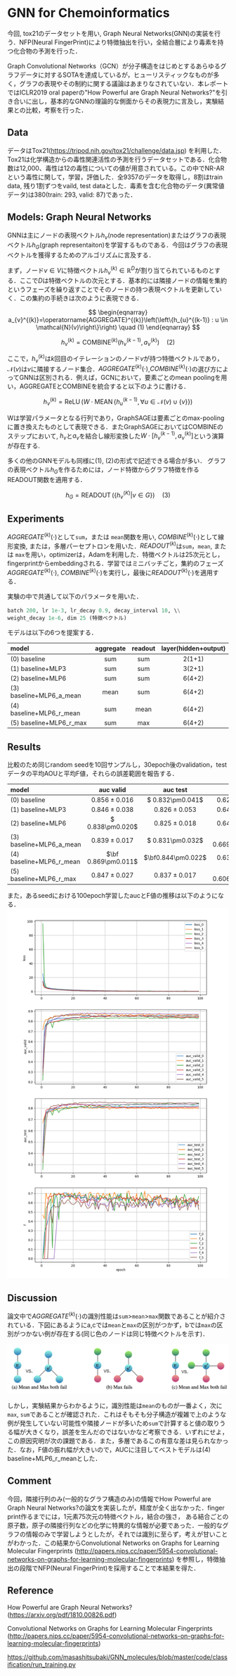 # GNN for Chemoinformatics

今回, tox21のデータセットを用い, Graph Neural Networks(GNN)の実装を行う．NFP(Neural FingerPrint)により特徴抽出を行い，全結合層により毒素を持つ化合物の予測を行った．

Graph Convolutional Networks（GCN）が分子構造をはじめとするあらゆるグラフデータに対するSOTAを達成しているが，ヒューリスティックなものが多く，グラフの表現やその制約に関する議論はあまりなされていない．本レポートではICLR2019 oral paperの"How Powerful are Graph Neural Networks?"を引き合いに出し，基本的なGNNの理論的な側面からその表現力に言及し，実験結果との比較，考察を行った．


## Data
データはTox21(https://tripod.nih.gov/tox21/challenge/data.jsp) を利用した．Tox21は化学構造からの毒性関連活性の予測を行うデータセットである．化合物数は12,000、毒性は12の毒性についての値が用意されている。この中でNR-ARという毒性に関して，学習，評価した．全9357のデータを取得し，8割はtrain data, 残り1割ずつをvaild, test dataとした．毒素を含む化合物のデータ(異常値データ)は380(train: 293, valid: 87)であった．

## Models: Graph Neural Networks

GNNは主にノードの表現ベクトル$h_v$(node representation)またはグラフの表現ベクトル$h_G$(graph representaiton)を学習するものである．今回はグラフの表現ベクトルを獲得するためのアルゴリズムに言及する．

まず，ノード$v \in V$に特徴ベクトル$h_v^{(k)} \in \mathbb{R}^D$が割り当てられているものとする．ここで$D$は特徴ベクトルの次元とする．基本的には隣接ノードの情報を集約というフェーズを繰り返すことでそのノードの持つ表現ベクトルを更新していく．この集約の手続きは次のように表現できる．

$$
\begin{eqnarray}
a_{v}^{(k)}=\operatorname{AGGREGATE}^{(k)}\left(\left\{h_{u}^{(k-1)} : u \in \mathcal{N}(v)\right\}\right) \quad (1) 
\end{eqnarray}
$$

$$
h_{v}^{(k)}=\operatorname{COMBINE}^{(k)}\left(h_{v}^{(k-1)}, a_{\nu}^{(k)}\right) \quad (2)
$$

ここで，$h_v^{(k)}$は$k$回目のイテレーションのノード$v$が持つ特徴ベクトルであり，$\mathcal N(v)$は$v$に隣接するノード集合．$AGGREGATE^{(k)}(⋅)$,$COMBINE^{(k)}(⋅)$の選び方によってGNNは区別される．例えば，GCNにおいて，要素ごとのmean poolingを用い，AGGREGATEとCOMBINEを統合すると以下のように書ける．

$$
h_{v}^{(k)}=\operatorname{ReLU}\left(W \cdot \operatorname{MEAN}\left\{h_{u}^{(k-1)}, \forall u \in \mathcal{N}(v) \cup\{v\}\right\}\right)
$$

Wは学習パラメータとなる行列であり，GraphSAGEは要素ごとのmax-poolingに置き換えたものとして表現できる．またGraphSAGEにおいてはCOMBINEのステップにおいて, $h_v$と$a_v$を結合し線形変換した$W⋅[h_v^{(k−1)}, a_v^{(k)}]$という演算が存在する.


多くの他のGNNモデルも同様に(1), (2)の形式で記述できる場合が多い．
グラフの表現ベクトル$h_G$を作るためには，ノード特徴からグラフ特徴を作るREADOUT関数を適用する．

$$
h_{G}=\operatorname{READOUT}\left(\left\{h_{v}^{(K)} | v \in G\right\}\right) \quad (3)
$$

## Experiments
$AGGREGATE^{(k)}(⋅)$として`sum`，または `mean`関数を用い, $COMBINE^{(k)}(⋅)$として線形変換, または，多層パーセプトロンを用いた．$READOUT^{(k)}$は`sum`，`mean`, または `max`を用い，optimizerは，Adamを利用した．特徴ベクトルは25次元とし，fingerprintからembeddingされる．学習ではミニバッチごと，集約のフェーズ$AGGREGATE^{(k)}(⋅)$,  $COMBINE^{(k)}(⋅)$を実行し，最後に$READOUT^{(k)}(⋅)$を適用する．

実験の中で共通して以下のパラメータを用いた．

```python
batch 200, lr 1e-3, lr_decay 0.9, decay_interval 10, \\
weight_decay 1e-6, dim 25 (特徴ベクトル)
```

モデルは以下の6つを提案する．

|      model    | aggregate | readout| layer(hidden+output)  |
|:-------------|:--------------:|:--------------:|:-------------------:|
|(0) baseline  |	sum|sum|2(1+1)|
|(1) baseline+MLP3  | sum|sum|3(2+1)|
|(2) baseline+MLP6  | sum|sum|6(4+2)|
|(3) baseline+MLP6_a\_mean | mean|sum|6(4+2)|
|(4) baseline+MLP6_r\_mean | sum|mean|6(4+2)|
|(5) baseline+MLP6_r\_max  | sum|max|6(4+2)|


## Results
比較のため同じrandom seedを10回サンプルし，30epoch後のvalidation，testデータの平均AOUと平均F値，それらの誤差範囲を報告する．

|      model    | auc valid | auc test|  F |
|:-------------|:--------------:|:--------------:|:-------------------:|
| (0) baseline             |$0.856\pm0.016$|$ 0.832\pm0.041$|$0.624\pm0.031$|
| (1) baseline+MLP3        |$0.846\pm0.038$|$0.826\pm0.053$|$0.643\pm0.081$|
| (2) baseline+MLP6        |$ 0.838\pm0.020$|$0.825\pm0.018$|$0.641\pm0.071$|
| (3) baseline+MLP6_a\_mean|$0.839\pm0.017$|$ 0.831\pm0.032$|$\bf 0.669\pm0.046$|
| (4) baseline+MLP6_r\_mean|$\bf 0.869\pm0.011$|$\bf0.844\pm0.022$|$0.636\pm0.042$|
| (5) baseline+MLP6_r\_max |$0.847\pm0.027$|$0.837\pm0.017$|$ 0.606\pm0.084$|

また，あるseedにおける100epoch学習したaucとF値の推移は以下のようになる．
<img src="result.png">

## Discussion
論文中で$AGGREGATE^{(k)}(⋅)$の識別性能は`sum`>`mean`>`max`関数であることが紹介されている．下図にあるようにa,cでは`mean`と`max`の区別がつかず，bでは`max`の区別がつかない例が存在する(同じ色のノードは同じ特徴ベクトルを示す)．

<img src="images/graph.png">

しかし，実験結果からわかるように，識別性能は`mean`のものが一番よく，次に`max`, `sum`であることが確認された．これはそもそも分子構造が複雑で上のような例が発生していない可能性や隣接ノードが多いため`sum`で計算すると値の取りうる幅が大きくなり，誤差を生んだのではないかなど考察できる．いずれにせよ，この原因究明が次の課題である．また，多層であるこの有意な差は見られなかった．なお，F値の振れ幅が大きいので，AUCに注目してベストモデルは(4) baseline+MLP6_r\_meanとした．

## Comment
今回，隣接行列のみ(一般的なグラフ構造のみ)の情報でHow Powerful are Graph Neural Networks?の論文を実装したが，精度が全く出なかった．finger print作るまでには，1元素75次元の特徴ベクトル，結合の強さ， ある結合ごとの原子数，原子の隣接行列などの化学に特異的な情報が必要であった．一般的なグラフの情報のみで学習しようとしたが，それでは識別に至らず，考えが甘いことがわかった．この結果からConvolutional Networks on Graphs for Learning Molecular Fingerprints (http://papers.nips.cc/paper/5954-convolutional-networks-on-graphs-for-learning-molecular-fingerprints) を参照し，特徴抽出の段階でNFP(Neural FingerPrint)を採用することで本結果を得た．

## Reference 
How Powerful are Graph Neural Networks?(https://arxiv.org/pdf/1810.00826.pdf)

Convolutional Networks on Graphs for Learning Molecular Fingerprints
(http://papers.nips.cc/paper/5954-convolutional-networks-on-graphs-for-learning-molecular-fingerprints)

https://github.com/masashitsubaki/GNN_molecules/blob/master/code/classification/run_training.py








